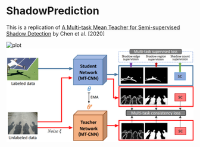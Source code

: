 # ShadowPrediction

This is a replication of [A Multi-task Mean Teacher for Semi-supervised Shadow Detection](https://arxiv.org/abs/2010.14702) by Chen et  al. [2020] 

![plot](model%20details.png)
![plot](Full_model.png)